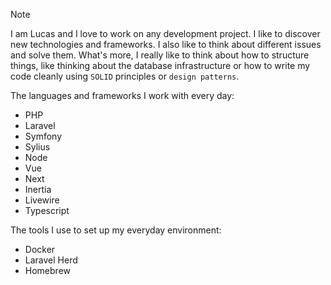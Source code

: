 > [!NOTE]  
> I am Lucas and I love to work on any development project. I like to discover new technologies and frameworks. I also like to think about different issues and solve them. What's more, I really like to think about how to structure things, like thinking about the database infrastructure or how to write my code cleanly using `SOLID` principles or `design patterns`.

The languages and frameworks I work with every day:

- PHP
- Laravel
- Symfony
- Sylius
- Node
- Vue
- Next
- Inertia
- Livewire
- Typescript

The tools I use to set up my everyday environment:

- Docker
- Laravel Herd
- Homebrew
